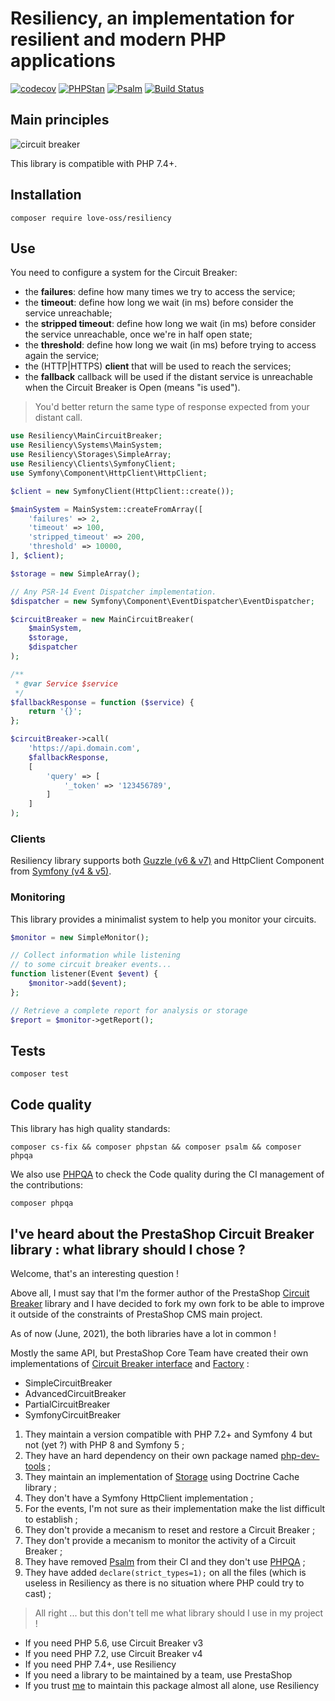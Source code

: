 # Resiliency, an implementation for resilient and modern PHP applications

[![codecov](https://codecov.io/gh/loveOSS/resiliency/branch/master/graph/badge.svg)](https://codecov.io/gh/loveOSS/resiliency) [![PHPStan](https://img.shields.io/badge/PHPStan-Level%207-brightgreen.svg?style=flat&logo=php)](https://shields.io/#/) [![Psalm](https://img.shields.io/badge/Psalm-Level%20Max-brightgreen.svg?style=flat&logo=php)](https://shields.io/#/) [![Build Status](https://travis-ci.com/loveOSS/resiliency.svg?branch=master)](https://travis-ci.com/loveOSS/resiliency) 

## Main principles

![circuit breaker](https://user-images.githubusercontent.com/1247388/49721725-438bd700-fc63-11e8-8498-82ca681b15fb.png)

This library is compatible with PHP 7.4+.

## Installation

```
composer require love-oss/resiliency
```

## Use

You need to configure a system for the Circuit Breaker:

* the **failures**: define how many times we try to access the service;
* the **timeout**: define how long we wait (in ms) before consider the service unreachable;
* the **stripped timeout**: define how long we wait (in ms) before consider the service unreachable, once we're in half open state;
* the **threshold**: define how long we wait (in ms) before trying to access again the service;
* the (HTTP|HTTPS) **client** that will be used to reach the services;
* the **fallback** callback will be used if the distant service is unreachable when the Circuit Breaker is Open (means "is used"). 

> You'd better return the same type of response expected from your distant call.

```php
use Resiliency\MainCircuitBreaker;
use Resiliency\Systems\MainSystem;
use Resiliency\Storages\SimpleArray;
use Resiliency\Clients\SymfonyClient;
use Symfony\Component\HttpClient\HttpClient;

$client = new SymfonyClient(HttpClient::create());

$mainSystem = MainSystem::createFromArray([
    'failures' => 2,
    'timeout' => 100,
    'stripped_timeout' => 200,
    'threshold' => 10000,
], $client);

$storage = new SimpleArray();

// Any PSR-14 Event Dispatcher implementation.
$dispatcher = new Symfony\Component\EventDispatcher\EventDispatcher;

$circuitBreaker = new MainCircuitBreaker(
    $mainSystem,
    $storage,
    $dispatcher
);

/**
 * @var Service $service
 */
$fallbackResponse = function ($service) {
    return '{}';
};

$circuitBreaker->call(
    'https://api.domain.com',
    $fallbackResponse,
    [
        'query' => [
            '_token' => '123456789',
        ]
    ]
);
```

### Clients

Resiliency library supports both [Guzzle (v6 & v7)](http://docs.guzzlephp.org/en/stable/index.html) and HttpClient Component from [Symfony (v4 & v5)](https://symfony.com/doc/current/components/http_client.html).

### Monitoring

This library provides a minimalist system to help you monitor your circuits.

```php
$monitor = new SimpleMonitor();

// Collect information while listening
// to some circuit breaker events...
function listener(Event $event) {
    $monitor->add($event);
};

// Retrieve a complete report for analysis or storage
$report = $monitor->getReport();
```

## Tests

```
composer test
```

## Code quality

This library has high quality standards:

```
composer cs-fix && composer phpstan && composer psalm && composer phpqa
```

We also use [PHPQA](https://github.com/EdgedesignCZ/phpqa#phpqa) to check the Code quality
during the CI management of the contributions:

```
composer phpqa
```

 ## I've heard about the PrestaShop Circuit Breaker library : what library should I chose ?
 
 Welcome, that's an interesting question !
 
 Above all, I must say that I'm the former author of the PrestaShop [Circuit Breaker](https://github.com/PrestaShop/circuit-breaker) library
 and I have decided to fork my own fork to be able to improve it outside of the constraints of PrestaShop CMS main project.
 
 As of now (June, 2021), the both libraries have a lot in common !
 
Mostly the same API, but PrestaShop Core Team have created their own implementations of [Circuit Breaker interface](https://github.com/PrestaShop/circuit-breaker/blob/develop/src/AdvancedCircuitBreaker.php) and [Factory](https://github.com/PrestaShop/circuit-breaker/blob/develop/src/AdvancedCircuitBreakerFactory.php) :

* SimpleCircuitBreaker
* AdvancedCircuitBreaker
* PartialCircuitBreaker
* SymfonyCircuitBreaker


1. They maintain a version compatible with PHP 7.2+ and Symfony 4 but not (yet ?) with PHP 8 and Symfony 5 ;
2. They have an hard dependency on their own package named [php-dev-tools](https://github.com/PrestaShop/php-dev-tools) ;
3. They maintain an implementation of [Storage](https://github.com/PrestaShop/circuit-breaker/blob/v4.0.0/src/Storage/DoctrineCache.php) using Doctrine Cache library ;
4. They don't have a Symfony HttpClient implementation ;
5. For the events, I'm not sure as their implementation make the list difficult to establish ;
6. They don't provide a mecanism to reset and restore a Circuit Breaker ;
7. They don't provide a mecanism to monitor the activity of a Circuit Breaker ;
8. They have removed [Psalm](https://psalm.dev/) from their CI and they don't use [PHPQA](https://github.com/EdgedesignCZ/phpqa) ;
9. They have added `declare(strict_types=1);` on all the files (which is useless in Resiliency as there is no situation where PHP could try to cast) ;

> All right ... but this don't tell me what library should I use in my project !

* If you need PHP 5.6, use Circuit Breaker v3
* If you need PHP 7.2, use Circuit Breaker v4
* If you need PHP 7.4+, use Resiliency
* If you need a library to be maintained by a team, use PrestaShop
* If you trust [me](https://github.com/mickaelandrieu) to maintain this package almost all alone, use Resiliency
